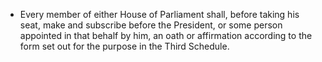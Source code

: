 - Every member of either House of Parliament shall, before taking his seat, make and subscribe before the President, or some person appointed in that behalf by him, an oath or affirmation according to the form set out for the purpose in the Third Schedule.
